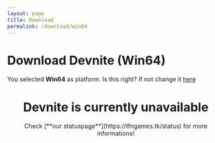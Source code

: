 ```yaml
---
layout: page
title: Download
permalink: /download/win64
---
```


# Download Devnite (Win64)
You selected **Win64** as platform. Is this right? If not change it [here](https://tfngames.tk/devnite/download/select-platform)

<center><h1> Devnite is currently unavailable</h1>
Check [**our statuspage**](https://tfngames.tk/status) for more informations! </center>